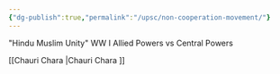 ```yaml
---
{"dg-publish":true,"permalink":"/upsc/non-cooperation-movement/"}
---
```


"Hindu Muslim Unity"
WW I 
Allied Powers vs Central Powers 

[[Chauri Chara \|Chauri Chara ]]
